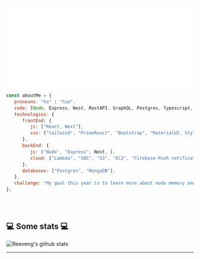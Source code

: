 <img src="https://github.com/c-correa/titleReadMe/blob/master/svg.svg"/>

```javascript
const aboutMe = {
   pronouns: "he" | "him",
   code: [Node, Express, Nest, RestAPI, GraphQL, Postgres, Typescript, MongoDB, Javascript, React, Next, AWS],
   technologies: {
      frontEnd: {
         js: ["React, Next"],
         css: ["tailwind", "PrimeReact", "Bootstrap", "MaterialUI, Styled-Components"]
      },
      backEnd: {
         js: ["Node", "Express", Nest, ],
         cloud: ["Lambda", "SNS", "S3", "EC2", "Firebase-Push notification"]
      },
      databases: ["Postgres", "MongoDB"],
   },
   challenge: "My goal this year is to learn more about node memory and cloud automation,"
};
```
</br></br>
<h2>💻 Some stats 💻</h2>

![Reeveng's github stats](https://github-readme-stats.vercel.app/api?username=reeveng&show_icons=true&title_color=fff&icon_color=79ff97&text_color=9f9f9f&bg_color=151515)

---
